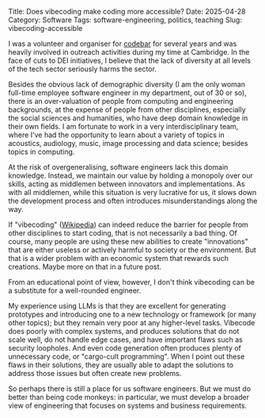 Title: Does vibecoding make coding more accessible?
Date: 2025-04-28
Category: Software
Tags: software-engineering, politics, teaching
Slug: vibecoding-accessible

I was a volunteer and organiser for [codebar](https://codebar.io/) for
several years and was heavily involved in outreach activities during my
time at Cambridge. In the face of cuts to DEI initiatives, I believe
that the lack of diversity at all levels of the tech sector seriously
harms the sector.

Besides the obvious lack of demographic diversity (I am the only woman
full-time employee software engineer in my department, out of 30 or so),
there is an over-valuation of people from computing and engineering
backgrounds, at the expense of people from other disciplines, especially
the social sciences and humanities, who have deep domain knowledge in
their own fields.  I am fortunate to work in a very interdisciplinary
team, where I've had the opportunity to learn about a variety of topics
in acoustics, audiology, music, image processing and data science;
besides topics in computing.

At the risk of overgeneralising, software engineers lack this domain
knowledge. Instead, we maintain our value by holding a monopoly over our
skills, acting as middlemen between innovators and implementations.
As with all middlemen, while this situation is very lucrative for us, it
slows down the development process and often introduces
misunderstandings along the way.

If "vibecoding" ([Wikipedia](https://en.wikipedia.org/wiki/Vibe_coding))
can indeed reduce the barrier for people from other disciplines to start
coding, that is not necessarily a bad thing.  Of course, many people are
using these new abilities to create "innovations" that are either
useless or actively harmful to society or the environment. But that is a
wider problem with an economic system that rewards such creations. Maybe
more on that in a future post.

From an educational point of view, however, I don't think vibecoding can
be a substitute for a well-rounded engineer.

My experience using LLMs is that they are excellent for generating
prototypes and introducing one to a new technology or framework (or many
other topics); but they remain very poor at any higher-level tasks.
Vibecode does poorly with complex systems, and produces solutions that
do not scale well, do not handle edge cases, and have important flaws
such as security loopholes. And even code generation often produces
plenty of unnecessary code, or "cargo-cult programming".  When I point
out these flaws in their solutions, they are usually able to adapt the
solutions to address those issues but often create new problems.

So perhaps there is still a place for us software engineers. But we must
do better than being code monkeys: in particular, we must develop a
broader view of engineering that focuses on systems and business
requirements.

